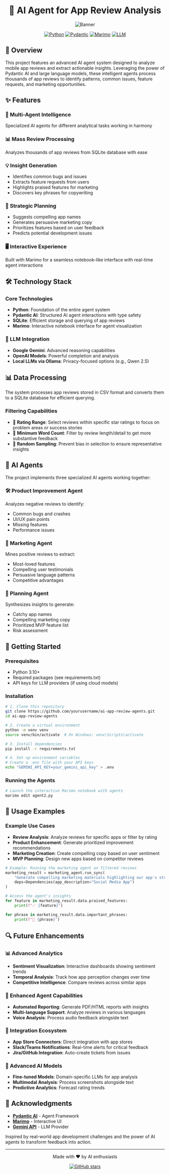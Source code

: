 <div align="center">

# 🤖 AI Agent for App Review Analysis

![Banner](/banner.png)

[![Python](https://img.shields.io/badge/Python-3.10+-blue.svg?style=for-the-badge&logo=python&logoColor=white)](https://www.python.org)
[![Pydantic](https://img.shields.io/badge/Pydantic_AI-2.0+-green.svg?style=for-the-badge&logo=pydantic&logoColor=white)](https://github.com/pydantic/pydantic-ai)
[![Marimo](https://img.shields.io/badge/Marimo-0.12.4-orange.svg?style=for-the-badge&logo=jupyter&logoColor=white)](https://marimo.io)
[![LLM](https://img.shields.io/badge/LLM-Powered-red.svg?style=for-the-badge&logo=openai&logoColor=white)](https://github.com/pydantic/pydantic-ai)

</div>

## 🌟 Overview

This project features an advanced AI agent system designed to analyze mobile app reviews and extract actionable insights. Leveraging the power of Pydantic AI and large language models, these intelligent agents process thousands of app reviews to identify patterns, common issues, feature requests, and marketing opportunities.

## ✨ Features

### 🧠 Multi-Agent Intelligence
Specialized AI agents for different analytical tasks working in harmony

### 📊 Mass Review Processing
Analyzes thousands of app reviews from SQLite database with ease

### 💡 Insight Generation
- Identifies common bugs and issues
- Extracts feature requests from users
- Highlights praised features for marketing
- Discovers key phrases for copywriting

### 🚀 Strategic Planning
- Suggests compelling app names
- Generates persuasive marketing copy
- Prioritizes features based on user feedback
- Predicts potential development issues

### 🖥️ Interactive Experience
Built with Marimo for a seamless notebook-like interface with real-time agent interactions

## 🛠️ Technology Stack

### Core Technologies
- **Python**: Foundation of the entire agent system
- **Pydantic AI**: Structured AI agent interactions with type safety
- **SQLite**: Efficient storage and querying of app reviews
- **Marimo**: Interactive notebook interface for agent visualization

### 🧠 LLM Integration
- **Google Gemini**: Advanced reasoning capabilities
- **OpenAI Models**: Powerful completion and analysis
- **Local LLMs via Ollama**: Privacy-focused options (e.g., Qwen 2.5)

## 📊 Data Processing

The system processes app reviews stored in CSV format and converts them to a SQLite database for efficient querying.

### Filtering Capabilities
- 🌟 **Rating Range**: Select reviews within specific star ratings to focus on problem areas or success stories
- 📝 **Minimum Word Count**: Filter by review length/detail to get more substantive feedback
- 🎲 **Random Sampling**: Prevent bias in selection to ensure representative insights

## 🤖 AI Agents

The project implements three specialized AI agents working together:

### 🛠️ Product Improvement Agent
Analyzes negative reviews to identify:
- Common bugs and crashes
- UI/UX pain points
- Missing features
- Performance issues

### 📣 Marketing Agent
Mines positive reviews to extract:
- Most-loved features
- Compelling user testimonials
- Persuasive language patterns
- Competitive advantages

### 🧩 Planning Agent
Synthesizes insights to generate:
- Catchy app names
- Compelling marketing copy
- Prioritized MVP feature list
- Risk assessment

## 🚀 Getting Started

### Prerequisites
- Python 3.10+
- Required packages (see requirements.txt)
- API keys for LLM providers (if using cloud models)

### Installation

```bash
# 1. Clone this repository
git clone https://github.com/yourusername/ai-app-review-agents.git
cd ai-app-review-agents

# 2. Create a virtual environment
python -m venv venv
source venv/bin/activate  # On Windows: venv\Scripts\activate

# 3. Install dependencies
pip install -r requirements.txt

# 4. Set up environment variables
# Create a .env file with your API keys
echo "GEMINI_API_KEY=your_gemini_api_key" > .env
```

### Running the Agents

```bash
# Launch the interactive Marimo notebook with agents
marimo edit agent2.py
```

## 📝 Usage Examples

### Example Use Cases
- **Review Analysis**: Analyze reviews for specific apps or filter by rating
- **Product Enhancement**: Generate prioritized improvement recommendations
- **Marketing Creation**: Create compelling copy based on user sentiment
- **MVP Planning**: Design new apps based on competitor reviews

```python
# Example: Running the marketing agent on filtered reviews
marketing_result = marketing_agent.run_sync(
    "Generate compelling marketing materials highlighting our app's strengths",
    deps=Dependencies(app_description="Social Media App")
)

# Access the agent's insights
for feature in marketing_result.data.praised_features:
    print(f"✅ {feature}")

for phrase in marketing_result.data.important_phrases:
    print(f"💬 {phrase}")
```

## 🔍 Future Enhancements

### 📊 Advanced Analytics
- **Sentiment Visualization**: Interactive dashboards showing sentiment trends
- **Temporal Analysis**: Track how app perception changes over time
- **Competitive Intelligence**: Compare reviews across similar apps

### 🤖 Enhanced Agent Capabilities
- **Automated Reporting**: Generate PDF/HTML reports with insights
- **Multi-language Support**: Analyze reviews in various languages
- **Voice Analysis**: Process audio feedback alongside text

### 🔄 Integration Ecosystem
- **App Store Connectors**: Direct integration with app stores
- **Slack/Teams Notifications**: Real-time alerts for critical feedback
- **Jira/GitHub Integration**: Auto-create tickets from issues

### 🧠 Advanced AI Models
- **Fine-tuned Models**: Domain-specific LLMs for app analysis
- **Multimodal Analysis**: Process screenshots alongside text
- **Predictive Analytics**: Forecast rating trends

## 🙏 Acknowledgments

- [**Pydantic AI**](https://github.com/pydantic/pydantic-ai) - Agent Framework
- [**Marimo**](https://marimo.io) - Interactive UI
- [**Gemini API**](https://github.com/google/generative-ai-python) - LLM Provider

Inspired by real-world app development challenges and the power of AI agents to transform feedback into action.

---

<div align="center">
<p>Made with ❤️ by AI enthusiasts</p>

[![GitHub stars](https://img.shields.io/github/stars/yourusername/ai-app-review-agents?style=social)](https://github.com/yourusername)
</div>
